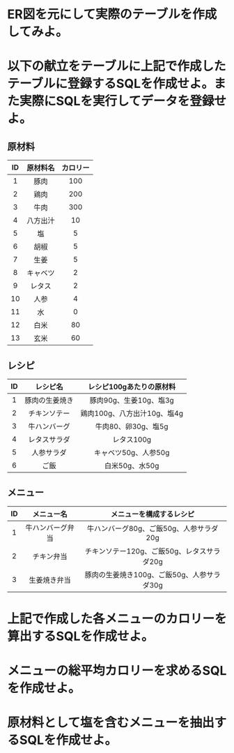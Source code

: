 # ER図を元にして実際のテーブルを作成してみよ。

# 以下の献立をテーブルに上記で作成したテーブルに登録するSQLを作成せよ。また実際にSQLを実行してデータを登録せよ。

## 原材料

|ID|原材料名|カロリー|
|:-:|:-:|:-:|
|1|豚肉|100|
|2|鶏肉|200|
|3|牛肉|300|
|4|八方出汁|10|
|5|塩|5|
|6|胡椒|5|
|7|生姜|5|
|8|キャベツ|2|
|9|レタス|2|
|10|人参|4|
|11|水|0|
|12|白米|80|
|13|玄米|60|

## レシピ

|ID|レシピ名|レシピ100gあたりの原材料|
|:-:|:-:|:-:|
|1|豚肉の生姜焼き|豚肉90g、生姜10g、塩3g|
|2|チキンソテー|鶏肉100g、八方出汁10g、塩4g|
|3|牛ハンバーグ|牛肉80、卵30g、塩5g|
|4|レタスサラダ|レタス100g|
|5|人参サラダ|キャベツ50g、人参50g|
|6|ご飯|白米50g、水50g|

## メニュー

|ID|メニュー名|メニューを構成するレシピ|
|:-:|:-:|:-:|
|1|牛ハンバーグ弁当|牛ハンバーグ80g、ご飯50g、人参サラダ20g|
|2|チキン弁当|チキンソテー120g、ご飯50g、レタスサラダ20g|
|3|生姜焼き弁当|豚肉の生姜焼き100g、ご飯50g、人参サラダ30g|

# 上記で作成した各メニューのカロリーを算出するSQLを作成せよ。

# メニューの総平均カロリーを求めるSQLを作成せよ。

# 原材料として塩を含むメニューを抽出するSQLを作成せよ。
